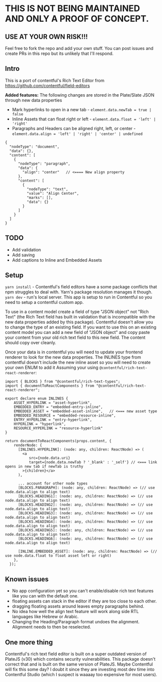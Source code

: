 # THIS IS NOT BEING MAINTAINED AND ONLY A PROOF OF CONCEPT.
## USE AT YOUR OWN RISK!!!
Feel free to fork the repo and add your own stuff. 
You can post issues and create PRs in this repo but its unlikely that I'll respond.

## Intro
This is a port of contentful's Rich Text Editor from https://github.com/contentful/field-editors

**Added features:**
The following changes are stored in the Plate/Slate JSON through new data properties
* Mark hyperlinks to open in a new tab - `element.data.newTab = true | false`
* Inline Assets that can float right or left - `element.data.float = 'left' | 'right'`
* Paragraphs and Headers can be aligned right, left, or center - `element.data.align = 'left' | 'right' | 'center' | undefined`

```
{
  "nodeType": "document",
  "data": {},
  "content": [
    {
      "nodeType": "paragraph",
      "data": {
        "align": "center"   // <==== New align property
      },
      "content": [
        {
          "nodeType": "text",
          "value": "Align Center",
          "marks": [],
          "data": {}
        }
      ]
    }
  ]
}
```

## TODO
* Add validation
* Add saving
* Add captions to Inline and Embedded Assets

## Setup
`yarn install` - Contentful's field editors have a some package conflicts that npm struggles to deal with. Yarn's package resolution manages it though.
`yarn dev` - run's local server. This app is setup to run in Contentful so you need to setup a contentful custom app.

To use in a content model create a field of type "JSON object" not "Rich Text" (the Rich Text field has built in validation that is incompatible with the new data properties added by this package). Contentful doesn't allow you to change the type of an existing field. If you want to use this on an existing content model you can add a new field of "JSON object" and copy paste your content from your old rich text field to this new field. The content should copy over cleanly.

Once your data is in contentful you will need to update your frontend renderer to look for the new data properties.
The INLINES type from contentful doesn't include the new inline asset so you will need to create your own ENUM to add it 
Assuming your using `@contentful/rich-text-react-renderer`:

```
import { BLOCKS } from "@contentful/rich-text-types";
import { documentToReactComponents } from "@contentful/rich-text-react-renderer";

export declare enum INLINES {
    ASSET_HYPERLINK = "asset-hyperlink",
    EMBEDDED_ENTRY = "embedded-entry-inline",
    EMBEDDED_ASSET = "embedded-asset-inline",   // <=== new asset type
    EMBEDDED_RESOURCE = "embedded-resource-inline",
    ENTRY_HYPERLINK = "entry-hyperlink",
    HYPERLINK = "hyperlink",
    RESOURCE_HYPERLINK = "resource-hyperlink"
}

return documentToReactComponents(props.content, {
    renderNode: {      
      [INLINES.HYPERLINK]: (node: any, children: ReactNode) => (        
        <a
           src={node.data.uri}
           target={node.data.newTab ? '_blank' : '_self'} // <=== link opens in new tab if newTab is truthy
        >{children}</a>
      ),

      ... account for other node types
      [BLOCKS.PARAGRAPH]: (node: any, children: ReactNode) => (// use node.data.align to align text)
      [BLOCKS.HEADING1]: (node: any, children: ReactNode) => (// use node.data.align to align text)
      [BLOCKS.HEADING2]: (node: any, children: ReactNode) => (// use node.data.align to align text)
      [BLOCKS.HEADING3]: (node: any, children: ReactNode) => (// use node.data.align to align text)
      [BLOCKS.HEADING4]: (node: any, children: ReactNode) => (// use node.data.align to align text)
      [BLOCKS.HEADING5]: (node: any, children: ReactNode) => (// use node.data.align to align text)
      [BLOCKS.HEADING6]: (node: any, children: ReactNode) => (// use node.data.align to align text)

      [INLINE.EMBEDDED_ASSET]: (node: any, children: ReactNode) => (// use node.data.float to float asset left or right)
    },
  });

```
## Known issues
* No app configuration yet so you can't enable/disable rich text features like you can with the default one.
* floating assets can stack in the editor if they are too close to each other.
* dragging floating assets around leaves empty paragraphs behind.
* No idea how well the align text feature will work along side RTL languages like Hebrew or Arabic.
* Changing the Heading/Paragraph format undoes the alignment. Alignment needs to then be reselected.

## One more thing
Contentful's rich text field editor is built on a super outdated version of PlateJS (v30) which contains security vulnerabilities. This package doesn't correct that and is built on the same version of PlateJS. Maybe Contentful will fix this some day? I doubt it since they are investing most dev time into Contentful Studio (which I suspect is waaaay too expensive for most users).


